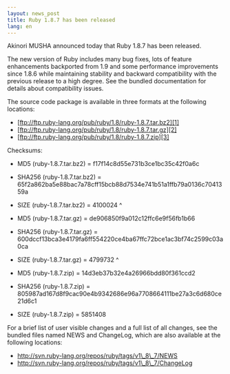 ```yaml
---
layout: news_post
title: Ruby 1.8.7 has been released
lang: en
---
```


Akinori <span class="caps">MUSHA</span> announced today that Ruby 1.8.7
has been released.

The new version of Ruby includes many bug fixes, lots of feature
enhancements backported from 1.9 and some performance improvements since
1.8.6 while maintaining stability and backward compatibility with the
previous release to a high degree. See the bundled documentation for
details about compatibility issues.

The source code package is available in three formats at the following
locations:

* [ftp://ftp.ruby-lang.org/pub/ruby/1.8/ruby-1.8.7.tar.bz2][1]
* [ftp://ftp.ruby-lang.org/pub/ruby/1.8/ruby-1.8.7.tar.gz][2]
* [ftp://ftp.ruby-lang.org/pub/ruby/1.8/ruby-1.8.7.zip][3]

Checksums:

* <span class="caps">MD5</span> (ruby-1.8.7.tar.bz2) =
  f17f14c8d55e731b3ce1bc35c42f0a6c
* <span class="caps">SHA256</span> (ruby-1.8.7.tar.bz2) =
  65f2a862ba5e88bac7a78cff15bcb88d7534e741b51a1ffb79a0136c7041359a
* <span class="caps">SIZE</span> (ruby-1.8.7.tar.bz2) = 4100024
^

* <span class="caps">MD5</span> (ruby-1.8.7.tar.gz) =
  de906850f9a012c12ffc6e9f56fb1b66
* <span class="caps">SHA256</span> (ruby-1.8.7.tar.gz) =
  600dccf13bca3e4179fa6ff554220ce4ba67ffc72bce1ac3bf74c2599c03a0ca
* <span class="caps">SIZE</span> (ruby-1.8.7.tar.gz) = 4799732
^

* <span class="caps">MD5</span> (ruby-1.8.7.zip) =
  14d3eb37b32e4a26966bdd80f361ccd2
* <span class="caps">SHA256</span> (ruby-1.8.7.zip) =
  805987ad167d8f9cac90e4b9342686e96a7708664111be27a3c6d680ce21d6c1
* <span class="caps">SIZE</span> (ruby-1.8.7.zip) = 5851408

For a brief list of user visible changes and a full list of all changes,
see the bundled files named <span class="caps">NEWS</span> and
ChangeLog, which are also available at the following locations:

* http://svn.ruby-lang.org/repos/ruby/tags/v1\_8\_7/NEWS
* http://svn.ruby-lang.org/repos/ruby/tags/v1\_8\_7/ChangeLog

[1]: ftp://ftp.ruby-lang.org/pub/ruby/1.8/ruby-1.8.7.tar.bz2 
[2]: ftp://ftp.ruby-lang.org/pub/ruby/1.8/ruby-1.8.7.tar.gz 
[3]: ftp://ftp.ruby-lang.org/pub/ruby/1.8/ruby-1.8.7.zip 
